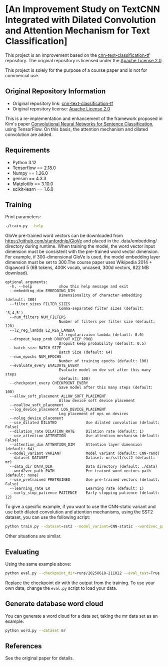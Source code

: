 # [An Improvement Study on TextCNN Integrated with Dilated Convolution and Attention Mechanism for Text Classification]

This project is an improvement based on the [cnn-text-classification-tf](http://www.wildml.com/2015/12/implementing-a-cnn-for-text-classification-in-tensorflow/) repository. The original repository is licensed under the [Apache License 2.0](http://www.apache.org/licenses/LICENSE-2.0).

This project is solely for the purpose of a course paper and is not for commercial use.

## Original Repository Information
- Original repository link: [cnn-text-classification-tf](http://www.wildml.com/2015/12/implementing-a-cnn-for-text-classification-in-tensorflow/)
- Original repository license: [Apache License 2.0](http://www.apache.org/licenses/LICENSE-2.0)

This is a re-implementation and enhancement of the framework proposed in Kim's paper [Convolutional Neural Networks for Sentence Classification](http://arxiv.org/abs/1408.5882), using TensorFlow. On this basis, the attention mechanism and dilated convolution are added.

## Requirements

- Python 3.12
- Tensorflow == 2.18.0
- Numpy == 1.26.0
- gensim == 4.3.3
- Matplotlib == 3.10.0
- scikit-learn == 1.6.0

## Training

Print parameters:

```bash
./train.py --help
```
GloVe pre-trained word vectors can be downloaded from https://github.com/stanfordnlp/GloVe and placed in the .data/embedding/ directory during runtime. When training the model, the word vector input dimension must be consistent with the pre-trained word vector dimension. For example, if 300-dimensional GloVe is used, the model embedding layer dimension must be set to 300.The course paper uses Wikipedia 2014 + Gigaword 5 (6B tokens, 400K vocab, uncased, 300d vectors, 822 MB download).

```
optional arguments:
  -h, --help            show this help message and exit
  --embedding_dim EMBEDDING_DIM
                        Dimensionality of character embedding (default: 300)
  --filter_sizes FILTER_SIZES
                        Comma-separated filter sizes (default: '3,4,5')
  --num_filters NUM_FILTERS
                        Number of filters per filter size (default: 128)
  --l2_reg_lambda L2_REG_LAMBDA
                        L2 regularizaion lambda (default: 0.0)
  --dropout_keep_prob DROPOUT_KEEP_PROB
                        Dropout keep probability (default: 0.5)
  --batch_size BATCH_SIZE
                        Batch Size (default: 64)
  --num_epochs NUM_EPOCHS
                        Number of training epochs (default: 100)
  --evaluate_every EVALUATE_EVERY
                        Evaluate model on dev set after this many steps
                        (default: 100)
  --checkpoint_every CHECKPOINT_EVERY
                        Save model after this many steps (default: 100)
  --allow_soft_placement ALLOW_SOFT_PLACEMENT
                        Allow device soft device placement
  --noallow_soft_placement
  --log_device_placement LOG_DEVICE_PLACEMENT
                        Log placement of ops on devices
  --nolog_device_placement
  --use_dilated DILATED             Use dilated convolution (default: False)
  --dilation_rate DILATION_RATE     Dilation rate (default: 1)
  --use_attention ATTENTION         Use attention mechanism (default: False)
  --attention_dim ATTENTION_DIM     Attention layer dimension (default: 64)
  --model_variant VARIANT           Model variant (default: CNN-rand)
  --dataset DATASET                 Dataset: mr/sst1/sst2 (default: mr)
  --data_dir DATA_DIR               Data directory (default: ./data)
  --word2vec_path PATH              Pre-trained word vectors path (default: none)
  --use_pretrained PRETRAINED       Use pre-trained vectors (default: False)
  --learning_rate LR                Learning rate (default: 1)
  --early_stop_patience PATIENCE    Early stopping patience (default: 12)
```

To give a specific example, if you want to use the CNN-static variant and use both dilated convolution and attention mechanisms, using the SST2 dataset, you can use the following script:
```bash
python train.py --dataset=sst2 --model_variant=CNN-static --word2vec_path=./data/embedding/glove.6B.300d.txt --embedding_dim=300 --use_attention True --use_dilated True --dilation_rate 2
```
Other situations are similar.

## Evaluating
Using the same example above:
```bash
python eval.py --checkpoint_dir=runs/20250610-211022 --eval_test=True --dataset=sst2
```
Replace the checkpoint dir with the output from the training. To use your own data, change the `eval.py` script to load your data.

## Generate database word cloud
You can generate a word cloud for a data set, taking the mr data set as an example:
```bash
python word.py --dataset mr
```

## References
See the original paper for details.
